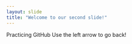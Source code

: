 ```yaml
---
layout: slide
title: "Welcome to our second slide!"
---
```

Practicing GitHub
Use the left arrow to go back!
